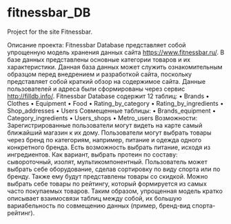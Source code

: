 # fitnessbar_DB
Project for the site Fitnessbar.

Описание проекта:
Fitnessbar Database представляет собой упрощенную модель хранения данных сайта https://www.fitnessbar.ru/. В базе данных представлены основные категории товаров и их характеристики. Данная база данных может служить ознакомительным образцом перед внедрением и разработкой сайта, поскольку представляет собой краткий обзор на содержимое сайта.
Данные пользователей и адреса были сформированы через сервис http://filldb.info/.
Fitnessbar Database содержит 12 таблиц:
•	Brands
•	Clothes
•	Equipment
•	Food
•	Rating_by_category
•	Rating_by_ingredients
•	Shop_addresses
•	Users
Совмещенные таблицы:
•	Brands_equipment
•	Category_ingredients
•	Users_shops
•	Metro_users
Возможности:
Зарегистрированные пользователи могут видеть на карте самый ближайший магазин к их дому. 
Пользователи могут выбрать товары через бренд по категориям, например, питание и одежда одного конкретного бренда.
Есть возможность выбрать питание, исходя из ингредиентов. Как вариант, выбрать протеин по составу: сывороточный, изолят, мультикомпонентный.
Пользователь может выбрать себе оборудование, сделав сортировку по виду спорта или по бренду. Также ему будут представлены товары со скидкой.
Можно выбрать себе товары по рейтингу, который формируется из самых часто покупаемых товаров. 
Таким образом, упрощенная модель кратко описывает взаимосвязи таблиц между собой, их большую вариабельность по совмещению данных (пример, бренд-вид спорта-рейтинг).

